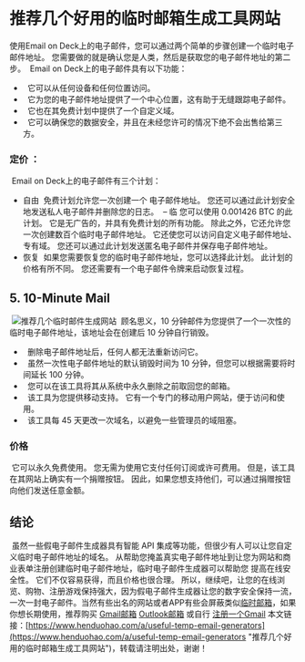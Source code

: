 # 推荐几个好用的临时邮箱生成工具网站
使用Email on Deck上的电子邮件，您可以通过两个简单的步骤创建一个临时电子邮件地址。 您需要做的就是确认您是人类，然后是获取您的电子邮件地址的第二步。
​
Email on Deck上的电子邮件具有以下功能：
​
-   它可以从任何设备和任何位置访问。
-   它为您的电子邮件地址提供了一个中心位置，这有助于无缝跟踪电子邮件。
-   它也在其免费计划中提供了一个自定义域。
-   它可以确保您的数据安全，并且在未经您许可的情况下绝不会出售给第三方。
​
### 定价 ：
​
Email on Deck上的电子邮件有三个计划：
​
- 自由
​
免费计划允许您一次创建一个 电子邮件地址。 您还可以通过此计划安全地发送私人电子邮件并删除您的日志。
​
– 临
​
您可以使用 0.001426 BTC 的此计划。 它是无广告的，并具有免费计划的所有功能。 除此之外，它还允许您一次创建数百个临时电子邮件地址。 它还使您可以访问自定义电子邮件地址、专有域。 您还可以通过此计划发送匿名电子邮件并保存电子邮件地址。
​
- 恢复
​
如果您需要恢复您的临时电子邮件地址，您可以选择此计划。 此计划的价格有所不同。 您还需要有一个电子邮件令牌来启动恢复过程。
​
## 5. 10-Minute Mail
​
![推荐几个临时邮件生成网站](https://p3-juejin.byteimg.com/tos-cn-i-k3u1fbpfcp/4595b0726ad840b094bdd1e2d8750bed~tplv-k3u1fbpfcp-zoom-1.image)
​
顾名思义，10 分钟邮件为您提供了一个一次性的临时电子邮件地址，该地址会在创建后 10 分钟自行销毁。
​
-   删除电子邮件地址后，任何人都无法重新访问它。
-   虽然一次性电子邮件地址的默认销毁时间为 10 分钟，但您可以根据需要将时间延长 100 分钟。
-   您可以在该工具将其从系统中永久删除之前取回您的邮箱。
-   该工具为您提供移动支持。 它有一个专门的移动用户网站，便于访问和使用。
-   该工具每 45 天更改一次域名，以避免一些管理员的域阻塞。
​
### 价格
​
它可以永久免费使用。 您无需为使用它支付任何订阅或许可费用。 但是，该工具在其网站上确实有一个捐赠按钮。 因此，如果您想支持他们，可以通过捐赠按钮向他们发送任意金额。
​
## 结论
​
虽然一些假电子邮件生成器具有智能 API 集成等功能，但很少有人可以让您自定义临时电子邮件地址的域名。
​
从帮助您掩盖真实电子邮件地址到让您为网站和商业表单注册创建临时电子邮件地址，临时电子邮件生成器可以帮助您 提高在线安全性。 它们不仅容易获得，而且价格也很合理。
​
所以，继续吧，让您的在线浏览、购物、注册游戏保持强大，因为假电子邮件生成器让您的数字安全保持一流，一次一封电子邮件。
​
当然有些出名的网站或者APP有些会屏蔽类似[临时邮箱](https://www.henduohao.com/tag/temporary-mailbox "临时邮箱 时效邮箱 批量注册 自动化")，如果你想长期使用，推荐购买 [Gmail邮箱](https://www.henduohao.com/product/1003.html "Gmail邮箱购买") [Outlook邮箱](https://www.henduohao.com/product/1037.html "Outlook邮箱购买") 或自行 [注册一个Gmail](https://www.henduohao.com/a/register-a-gmail)
​
本文链接：[https://www.henduohao.com/a/useful-temp-email-generators](https://www.henduohao.com/a/useful-temp-email-generators "推荐几个好用的临时邮箱生成工具网站")，转载请注明出处，谢谢！
